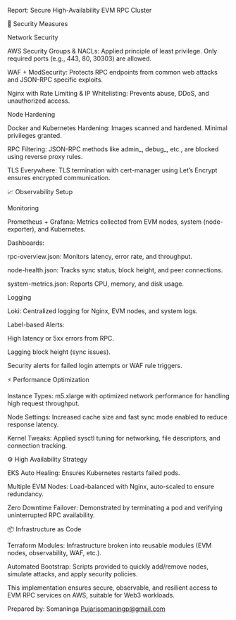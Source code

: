 Report: Secure High-Availability EVM RPC Cluster

🔐 Security Measures

Network Security

AWS Security Groups & NACLs: Applied principle of least privilege. Only required ports (e.g., 443, 80, 30303) are allowed.

WAF + ModSecurity: Protects RPC endpoints from common web attacks and JSON-RPC specific exploits.

Nginx with Rate Limiting & IP Whitelisting: Prevents abuse, DDoS, and unauthorized access.

Node Hardening

Docker and Kubernetes Hardening: Images scanned and hardened. Minimal privileges granted.

RPC Filtering: JSON-RPC methods like admin_, debug_, etc., are blocked using reverse proxy rules.

TLS Everywhere: TLS termination with cert-manager using Let’s Encrypt ensures encrypted communication.

📈 Observability Setup

Monitoring

Prometheus + Grafana: Metrics collected from EVM nodes, system (node-exporter), and Kubernetes.

Dashboards:

rpc-overview.json: Monitors latency, error rate, and throughput.

node-health.json: Tracks sync status, block height, and peer connections.

system-metrics.json: Reports CPU, memory, and disk usage.

Logging

Loki: Centralized logging for Nginx, EVM nodes, and system logs.

Label-based Alerts:

High latency or 5xx errors from RPC.

Lagging block height (sync issues).

Security alerts for failed login attempts or WAF rule triggers.

⚡ Performance Optimization

Instance Types: m5.xlarge with optimized network performance for handling high request throughput.

Node Settings: Increased cache size and fast sync mode enabled to reduce response latency.

Kernel Tweaks: Applied sysctl tuning for networking, file descriptors, and connection tracking.

⚙️ High Availability Strategy

EKS Auto Healing: Ensures Kubernetes restarts failed pods.

Multiple EVM Nodes: Load-balanced with Nginx, auto-scaled to ensure redundancy.

Zero Downtime Failover: Demonstrated by terminating a pod and verifying uninterrupted RPC availability.

📦 Infrastructure as Code

Terraform Modules: Infrastructure broken into reusable modules (EVM nodes, observability, WAF, etc.).

Automated Bootstrap: Scripts provided to quickly add/remove nodes, simulate attacks, and apply security policies.

This implementation ensures secure, observable, and resilient access to EVM RPC services on AWS, suitable for Web3 workloads.

Prepared by:
Somaninga Pujarisomaningp@gmail.com


